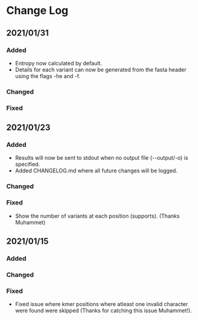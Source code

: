 # Change Log

## 2021/01/31

### Added
* Entropy now calculated by default.
* Details for each variant can now be generated from the fasta header using the flags -he and -f.

### Changed

### Fixed

## 2021/01/23

### Added
* Results will now be sent to stdout when no output file (--output/-o) is specified.
* Added CHANGELOG.md where all future changes will be logged.

### Changed

### Fixed
* Show the number of variants at each position (supports). (Thanks Muhammet)

## 2021/01/15

### Added

### Changed

### Fixed
* Fixed issue where kmer positions where atleast one invalid character were found were skipped (Thanks for catching this issue Muhammet!).
